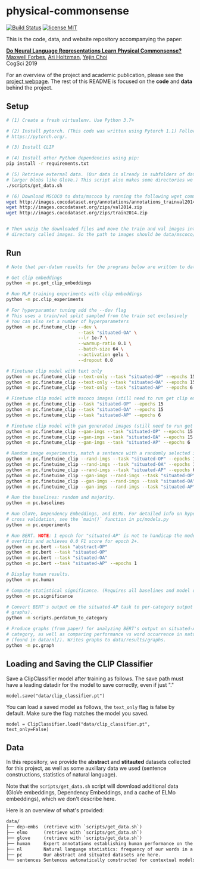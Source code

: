 # physical-commonsense

[![Build Status](https://travis-ci.org/mbforbes/physical-commonsense.svg?branch=master)](https://travis-ci.org/mbforbes/physical-commonsense)
[![license MIT](https://img.shields.io/badge/license-MIT-blue.svg)](https://github.com/mbforbes/physical-commonsense/blob/master/LICENSE.txt)

This is the code, data, and website repository accompanying the paper:

**[Do Neural Language Representations Learn Physical Commonsense?](https://arxiv.org/abs/1908.02899)** <br />
[Maxwell Forbes](http://maxwellforbes.com/), [Ari Holtzman](https://ari-holtzman.github.io/), [Yejin Choi](https://homes.cs.washington.edu/~yejin/) <br />
CogSci 2019

For an overview of the project and academic publication, please see the [project
webpage](https://mbforbes.github.io/physical-commonsense/). The rest of this README is
focused on the **code** and **data** behind the project.

## Setup

```bash
# (1) Create a fresh virtualenv. Use Python 3.7+

# (2) Install pytorch. (This code was written using Pytorch 1.1) Follow directions at
# https://pytorch.org/.

# (3) Install CLIP

# (4) Install other Python dependencies using pip:
pip install -r requirements.txt

# (5) Retrieve external data. (Our data is already in subfolders of data/; this is for
# larger blobs like GloVe.) This script also makes some directories we'll need.
./scripts/get_data.sh

# (6) Download MSCOCO to data/mscoco by running the following wget commands
wget http://images.cocodataset.org/annotations/annotations_trainval2014.zip
wget http://images.cocodataset.org/zips/val2014.zip
wget http://images.cocodataset.org/zips/train2014.zip


# Then unzip the downloaded files and move the train and val images into one 
# directory called images. So the path to images should be data/mscoco/images
```

## Run

```bash
# Note that per-datum results for the programs below are written to data/results/

# Get clip embeddings
python -m pc.get_clip_embeddings

# Run MLP training experiments with clip embeddings
python -m pc.clip_experiments

# For hyperparamter tuning add the --dev flag
# This uses a train/val split sampled from the train set exclusively
# You can also set a number of hyperparameters
python -m pc.finetune_clip --dev \
                           --task "situated-OA" \
                           --lr 1e-7 \
                           --warmup-ratio 0.1 \
                           --batch-size 64 \
                           --activation gelu \
                           --dropout 0.0

# Finetune clip model with text only
python -m pc.finetune_clip --text-only --task "situated-OP" --epochs 15
python -m pc.finetune_clip --text-only --task "situated-OA" --epochs 15
python -m pc.finetune_clip --text-only --task "situated-AP" --epochs 6

# Finetune clip model with mscoco images (still need to run get clip embeddings before this)
python -m pc.finetune_clip --task "situated-OP" --epochs 15
python -m pc.finetune_clip --task "situated-OA" --epochs 15
python -m pc.finetune_clip --task "situated-AP" --epochs 6

# Finetune clip model with gan generated images (still need to run get clip embeddings before this)
python -m pc.finetune_clip --gan-imgs --task "situated-OP" --epochs 15
python -m pc.finetune_clip --gan-imgs --task "situated-OA" --epochs 15
python -m pc.finetune_clip --gan-imgs --task "situated-AP" --epochs 6

# Random image experiments, match a sentence with a randomly selected image instead of the corresponding one
python -m pc.finetuine_clip --rand-imgs --task "situated-OP" --epochs 15
python -m pc.finetuine_clip --rand-imgs --task "situated-OA" --epochs 15
python -m pc.finetuine_clip --rand-imgs --task "situated-AP" --epochs 6
python -m pc.finetuine_clip --gan-imgs --rand-imgs --task "situated-OP" --epochs 15
python -m pc.finetuine_clip --gan-imgs --rand-imgs --task "situated-OA" --epochs 15
python -m pc.finetuine_clip --gan-imgs --rand-imgs --task "situated-AP" --epochs 6

# Run the baselines: random and majority.
python -m pc.baselines

# Run GloVe, Dependency Embeddings, and ELMo. For detailed info on hyperparameters and
# cross validation, see the `main()` function in pc/models.py
python -m pc.experiments

# Run BERT. NOTE: 1 epoch for "situated-AP" is not to handicap the model; rather, it
# overfits and achieves 0.0 F1 score for epoch 2+.
python -m pc.bert --task "abstract-OP"
python -m pc.bert --task "situated-OP"
python -m pc.bert --task "situated-OA"
python -m pc.bert --task "situated-AP" --epochs 1

# Display human results.
python -m pc.human

# Compute statistical significance. (Requires all baselines and model output.)
python -m pc.significance

# Convert BERT's output on the situated-AP task to per-category output (for making
# graphs).
python -m scripts.perdatum_to_category

# Produce graphs (from paper) for analyzing BERT's output on situated-AP task per-
# category, as well as comparing performance vs word occurrence in natural language
# (found in data/nl/). Writes graphs to data/results/graphs.
python -m pc.graph
```

## Loading and Saving the CLIP Classifier

Save a ClipClassifier model after training as follows. The save path must have a leading datadir for the model to save correctly, even if just "."
```
model.save("data/clip_classifier.pt")
```

You can load a saved model as follows, the `text_only` flag is false by default. Make sure the flag matches the model you saved.
```
model = ClipClassifier.load("data/clip_classifier.pt", text_only=False)
```

## Data

In this repository, we provide the **abstract** and **stitauted** datasets collected for
this project, as well as some auxillary data we used (sentence constructions, statistics
of natural language).

Note that the `scripts/get_data.sh` script will download additional data (GloVe
embeddings, Dependency Embeddings, and a cache of ELMo embeddings), which we don't
describe here.

Here is an overview of what's provided:

```txt
data/
├── dep-embs  (retrieve with `scripts/get_data.sh`)
├── elmo      (retrieve with `scripts/get_data.sh`)
├── glove     (retrieve with `scripts/get_data.sh`)
├── human     Expert annotations establishing human performance on the task.
├── nl        Natural language statistics: frequency of our words in a large corpus.
├── pc        Our abstract and situated datasets are here.
└── sentences Sentences automatically constructed for contextual models (ELMo, BERT).
```
